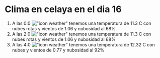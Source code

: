 # Clima en celaya en el dia 16

1. A las 0:0 !["icon weather"](http://openweathermap.org/img/w/04n.png) tenemos una temperatura de 11.3 C con nubes rotas y  vientos de 1.06 y nubosidad al 68%
1. A las 2:0 !["icon weather"](http://openweathermap.org/img/w/04n.png) tenemos una temperatura de 11.3 C con nubes rotas y  vientos de 1.06 y nubosidad al 68%
1. A las 4:0 !["icon weather"](http://openweathermap.org/img/w/04n.png) tenemos una temperatura de 12.32 C con nubes y  vientos de 0.77 y nubosidad al 92%
